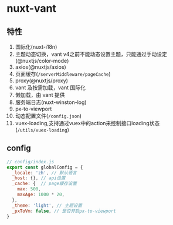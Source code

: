 # nuxt-vant

## 特性

1. 国际化(nuxt-i18n)
1. 主题动态切换，vant v4之前不能动态设置主题，只能通过手动设定(@nuxtjs/color-mode)
1. axios(@nuxtjs/axios)
1. 页面缓存(`/serverMiddleware/pageCache`)
1. proxy(@nuxtjs/proxy)
1. vant 及按需加载，vant 国际化
1. 懒加载，由 vant 提供
1. 服务端日志(nuxt-winston-log)
1. px-to-viewport
1. 动态配置文件(`/config.json`)
1. vuex-loading,支持通过vuex中的action来控制接口loading状态(`/utils/vuex-loading`)

## config
```js
// config/index.js
export const globalConfig = {
  _locale: 'zh', // 默认语言
  _host: {}, // api设置
  _cache: {  // page缓存设置
    max: 500,
    maxAge: 1000 * 20,
  },
  _theme: 'light', // 主题设置
  _pxToVm: false, // 是否开启px-to-viewport
}

```
